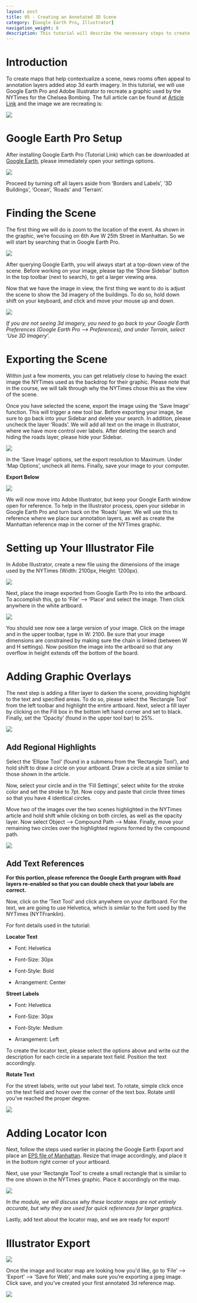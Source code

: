 ```yaml
---
layout: post
title: 05 - Creating an Annotated 3D Scene
category: [Google Earth Pro, Illustrator]
navigation_weight: 6
description: This tutorial will describe the necessary steps to create an annotated map using Google Earth 3D imagery and Adobe Illustrator.
---
```

# Introduction
To create maps that help contextualize a scene, news rooms often appeal to annotation layers added atop 3d earth imagery. In this tutorial, we will use Google Earth Pro and Adobe Illustrator to recreate a graphic used by the NYTimes for the Chelsea Bombing. The full article can be found at [Article Link](https://nyti.ms/2mBBmGk) and the image we are recreating is:  
  
![](https://brown-institute-assets.s3.amazonaws.com/Images/mapping-refence/annotation-tutorial/nytime-graphic.jpg)

# Google Earth Pro Setup
After installing Google Earth Pro (Tutorial Link) which can be downloaded at [Google Earth](https://www.google.com/earth/download/gep/agree.html), please immediately open your settings options.

![](https://brown-institute-assets.s3.amazonaws.com/Images/mapping-refence/annotation-tutorial/1-gep-setup.jpg)

Proceed by turning off all layers aside from ‘Borders and Labels’, ‘3D Buildings’, ‘Ocean’, ’Roads’ and ’Terrain’.

# Finding the Scene
The first thing we will do is zoom to the location of the event. As shown in the graphic, we’re focusing on 6th Ave W 25th Street in Manhattan. So we will start by searching that in Google Earth Pro.

![](https://brown-institute-assets.s3.amazonaws.com/Images/mapping-refence/annotation-tutorial/2-initial-search.jpg)

After querying Google Earth, you will always start at a top-down view of the scene. Before working on your image, please tap the ‘Show Sidebar’ button in the top toolbar (next to search), to get a larger viewing area.

Now that we have the image in view, the first thing we want to do is adjust the scene to show the 3d imagery of the buildings. To do so, hold down shift on your keyboard, and click and move your mouse up and down.

![](https://brown-institute-assets.s3.amazonaws.com/Images/mapping-refence/annotation-tutorial/4-lined-up.jpg)

*If you are not seeing 3d imagery, you need to go back to your Google Earth Preferences (Google Earth Pro —> Preferences), and under Terrain, select ‘Use 3D Imagery’.*

# Exporting the Scene
Within just a few moments, you can get relatively close to having the exact image the NYTimes used as the backdrop for their graphic. Please note that in the course, we will talk through why the NYTimes chose this as the view of the scene.

Once you have selected the scene, export the image using the ‘Save Image’ function. This will trigger a new tool bar. Before exporting your image, be sure to go back into your Sidebar and delete your search. In addition, please uncheck the layer ‘Roads’. We will add all text on the image in illustrator, where we have more control over labels. After deleting the search and hiding the roads layer, please hide your Sidebar.

![](https://brown-institute-assets.s3.amazonaws.com/Images/mapping-refence/annotation-tutorial/5-export-options.jpg)

In the ‘Save Image’ options, set the export resolution to Maximum. Under ‘Map Options’, uncheck all items. Finally, save your image to your computer.

**Export Below**

![](https://brown-institute-assets.s3.amazonaws.com/Images/mapping-refence/annotation-tutorial/6-image-export.jpg)

We will now move into Adobe Illustrator, but keep your Google Earth window open for reference. To help in the Illustrator process, open your sidebar in Google Earth Pro and turn back on the ‘Roads’ layer. We will use this to reference where we place our annotation layers, as well as create the Manhattan reference map in the corner of the NYTimes graphic.

# Setting up Your Illustrator File
In Adobe Illustrator, create a new file using the dimensions of the image used by the NYTimes (Width: 2100px, Height: 1200px).

![](https://brown-institute-assets.s3.amazonaws.com/Images/mapping-refence/annotation-tutorial/7-illustrator-new.jpg)

Next, place the image exported from Google Earth Pro to into the artboard. To accomplish this, go to ‘File’ —> ‘Place’ and select the image. Then click anywhere in the white artboard.

![](https://brown-institute-assets.s3.amazonaws.com/Images/mapping-refence/annotation-tutorial/8-illustrator-placed.jpg)

You should see now see a large version of your image. Click on the image and in the upper toolbar, type in W: 2100. Be sure that your image dimensions are constrained by making sure the chain is linked (between W and H settings). Now position the image into the artboard so that any overflow in height extends off the bottom of the board.

# Adding Graphic Overlays
The next step is adding a filter layer to darken the scene, providing highlight to the text and specified areas. To do so, please select the ‘Rectangle Tool’ from the left toolbar and highlight the entire artboard. Next, select a fill layer by clicking on the Fill box in the bottom left hand corner and set to black. Finally, set the ‘Opacity’ (found in the upper tool bar) to 25%.

![](https://brown-institute-assets.s3.amazonaws.com/Images/mapping-refence/annotation-tutorial/9-illustrator-overlay-1.jpg)

## Add Regional Highlights

Select the ‘Ellipse Tool’ (found in a submenu from the ‘Rectangle Tool’), and hold shift to draw a circle on your artboard. Draw a circle at a size similar to those shown in the article.

Now, select your circle and in the ‘Fill Settings’, select white for the stroke color and set the stroke to 7pt. Now copy and paste that circle three times so that you have 4 identical circles.

Move two of the images over the two scenes highlighted in the NYTimes article and hold shift while clicking on both circles, as well as the opacity layer. Now select Object —> Compound Path —> Make. Finally, move your remaining two circles over the highlighted regions formed by the compound path.

![](https://brown-institute-assets.s3.amazonaws.com/Images/mapping-refence/annotation-tutorial/9-illustrator-overlay-2.jpg)

## Add Text References

**For this portion, please reference the Google Earth program with Road layers re-enabled so that you can double check that your labels are correct.**

Now, click on the ‘Text Tool’ and click anywhere on your dartboard. For the text, we are going to use Helvetica, which is similar to the font used by the NYTimes (NYTFranklin).

For font details used in the tutorial:

**Locator Text**

* Font: Helvetica
    
* Font-Size: 30px
    
* Font-Style: Bold
    
* Arrangement: Center

**Street Labels**

* Font: Helvetica
    
* Font-Size: 30px
    
* Font-Style: Medium
    
* Arrangement: Left
    
To create the locator text, please select the options above and write out the description for each circle in a separate text field. Position the text accordingly.

**Rotate Text**

For the street labels, write out your label text. To rotate, simple click once on the text field and hover over the corner of the text box. Rotate until you’ve reached the proper degree.

![](https://brown-institute-assets.s3.amazonaws.com/Images/mapping-refence/annotation-tutorial/9-illustrator-overlay-3.jpg)

# Adding Locator Icon
Next, follow the steps used earlier in placing the Google Earth Export and place an [EPS file of Manhattan](https://brown-institute-assets.s3.amazonaws.com/Images/mapping-refence/annotation-tutorial/manhattan.eps). Resize that image accordingly, and place it in the bottom right corner of your artboard.

Next, use your ‘Rectangle Tool’ to create a small rectangle that is similar to the one shown in the NYTimes graphic. Place it accordingly on the map.

![](https://brown-institute-assets.s3.amazonaws.com/Images/mapping-refence/annotation-tutorial/10-illustrator-locator.jpg)

*In the module, we will discuss why these locator maps are not entirely accurate, but why they are used for quick references for larger graphics.*

Lastly, add text about the locator map, and we are ready for export!

# Illustrator Export
![](https://brown-institute-assets.s3.amazonaws.com/Images/mapping-refence/annotation-tutorial/11-illustrator-export.jpg)

Once the image and locator map are looking how you'd like, go to ‘File’ —> ‘Export’ —> ‘Save for Web’, and make sure you’re exporting a jpeg image. Click save, and you’ve created your first annotated 3d reference map.

![](https://brown-institute-assets.s3.amazonaws.com/Images/mapping-refence/annotation-tutorial/12-final-image.jpg)